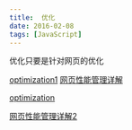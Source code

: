 ```yaml
---
title:  优化
date: 2016-02-08
tags: [JavaScript]
---
```


优化只要是针对网页的优化

[optimization1](https://csspod.com/frontend-performance-best-practices/)
[网页性能管理详解](http://www.ruanyifeng.com/blog/2015/09/web-page-performance-in-depth.html)

[optimization](http://blog.csdn.net/li2274221/article/details/25193381)

[网页性能管理详解2](http://www.cnblogs.com/sprying/p/4251682.html)
